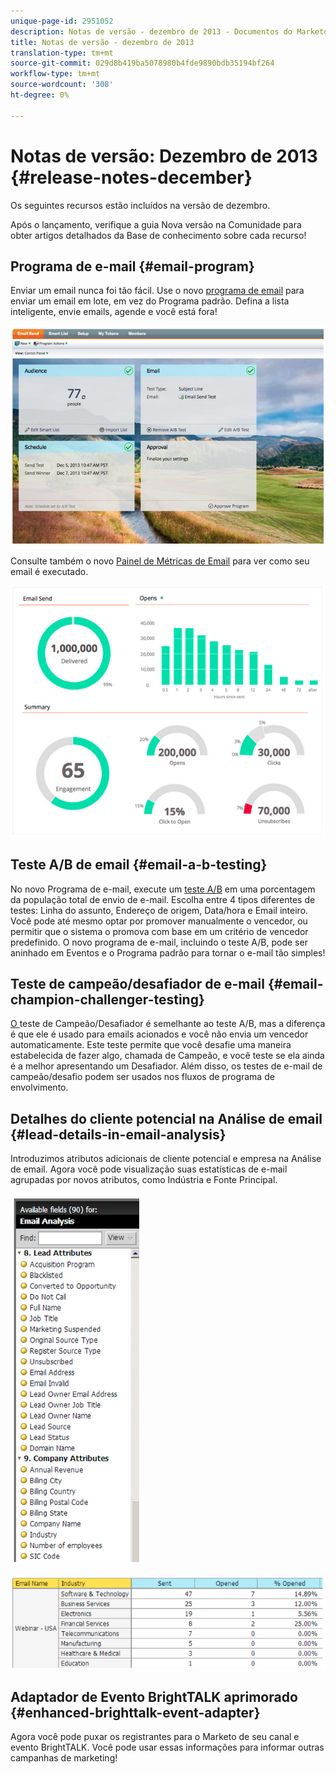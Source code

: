 ```yaml
---
unique-page-id: 2951052
description: Notas de versão - dezembro de 2013 - Documentos do Marketo - Documentação do produto
title: Notas de versão - dezembro de 2013
translation-type: tm+mt
source-git-commit: 029d8b419ba5078980b4fde9890bdb35194bf264
workflow-type: tm+mt
source-wordcount: '308'
ht-degree: 0%

---
```



# Notas de versão: Dezembro de 2013 {#release-notes-december}

Os seguintes recursos estão incluídos na versão de dezembro.

Após o lançamento, verifique a guia Nova versão na Comunidade para obter artigos detalhados da Base de conhecimento sobre cada recurso!

## Programa de e-mail {#email-program}

Enviar um email nunca foi tão fácil. Use o novo [programa de email](/help/marketo/product-docs/email-marketing/email-programs/creating-an-email-program/understanding-email-programs.md) para enviar um email em lote, em vez do Programa padrão. Defina a lista inteligente, envie emails, agende e você está fora!

![](assets/image2014-9-22-17-3a19-3a55.png)

Consulte também o novo [Painel de Métricas de Email](/help/marketo/product-docs/email-marketing/email-programs/email-program-data/view-the-email-program-dashboard.md) para ver como seu email é executado.

![](assets/image2014-9-22-17-3a20-3a14.png)

## Teste A/B de email {#email-a-b-testing}

No novo Programa de e-mail, execute um [teste A/B](/help/marketo/product-docs/email-marketing/email-programs/email-program-actions/email-test-a-b-test/add-an-a-b-test.md) em uma porcentagem da população total de envio de e-mail. Escolha entre 4 tipos diferentes de testes: Linha do assunto, Endereço de origem, Data/hora e Email inteiro. Você pode até mesmo optar por promover manualmente o vencedor, ou permitir que o sistema o promova com base em um critério de vencedor predefinido. O novo programa de e-mail, incluindo o teste A/B, pode ser aninhado em Eventos e o Programa padrão para tornar o e-mail tão simples!

## Teste de campeão/desafiador de e-mail {#email-champion-challenger-testing}

[O ](/help/marketo/product-docs/email-marketing/general/functions-in-the-editor/email-tests-champion-challenger/add-an-email-champion-challenger.md) teste de Campeão/Desafiador é semelhante ao teste A/B, mas a diferença é que ele é usado para emails acionados e você não envia um vencedor automaticamente. Este teste permite que você desafie uma maneira estabelecida de fazer algo, chamada de Campeão, e você teste se ela ainda é a melhor apresentando um Desafiador. Além disso, os testes de e-mail de campeão/desafio podem ser usados nos fluxos de programa de envolvimento.

## Detalhes do cliente potencial na Análise de email {#lead-details-in-email-analysis}

Introduzimos atributos adicionais de cliente potencial e empresa na Análise de email. Agora você pode visualização suas estatísticas de e-mail agrupadas por novos atributos, como Indústria e Fonte Principal.

![](assets/image2014-9-22-17-3a20-3a43.png)

![](assets/image2014-9-22-17-3a21-3a18.png)

## Adaptador de Evento BrightTALK aprimorado {#enhanced-brighttalk-event-adapter}

Agora você pode puxar os registrantes para o Marketo de seu canal e evento BrightTALK. Você pode usar essas informações para informar outras campanhas de marketing!
